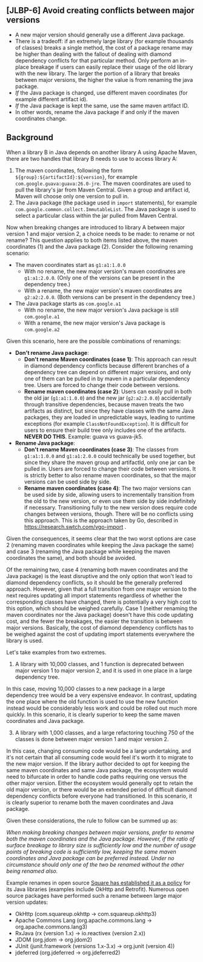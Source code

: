 [JLBP-6] Avoid creating conflicts between major versions
------------------------------------------------------------------------

- A new major version should generally use a different Java package.
- There is a tradeoff: if an extremely large library (for example thousands of
  classes) breaks a single method, the cost of a package rename may be higher
  than dealing with the fallout of dealing with diamond dependency conflicts for
  that particular method. Only perform an in-place breakage if users can easily
  replace their usage of the old library with the new library. The larger the
  portion of a library that breaks between major versions, the higher the value
  is from renaming the java package.
- *If* the Java package is changed, use different maven coordinates (for example
  different artifact id).
- *If* the Java package is kept the same, use the same maven artifact ID.
- In other words, rename the Java package if and only if the maven coordinates
  change.

Background
----------

When a library B in Java depends on another library A using Apache Maven, there
are two handles that library B needs to use to access library A:

1. The maven coordinates, following the form
   `${group}:${artifactId}:${version}`, for example
   `com.google.guava:guava:26.0-jre`. The maven coordinates are used to pull the
   library's jar from Maven Central. Given a group and artifact id, Maven will
   choose only one version to pull in.
2. The Java package (the package used in `import` statements), for example
   `com.google.common.collect.ImmutableList`. The Java package is used to select
   a particular class within the jar pulled from Maven Central.

Now when breaking changes are introduced to library A between major version 1
and major version 2, a choice needs to be made: to rename or not rename? This
question applies to both items listed above, the maven coordinates (1) and the
Java package (2). Consider the following renaming scenario:

- The maven coordinates start as `g1:a1:1.0.0`
  - With no rename, the new major version's maven coordinates are
    `g1:a1:2.0.0`. (Only one of the versions can be present in the dependency
    tree.)
  - With a rename, the new major version's maven coordinates are
    `g2:a2:2.0.0`. (Both versions can be present in the dependency tree.)
- The Java package starts as `com.google.a1`
  - With no rename, the new major version's Java package is still
    `com.google.a1`
  - With a rename, the new major version's Java package is `com.google.a2`

Given this scenario, here are the possible combinations of renamings:

- **Don't rename Java package**:
  - **Don't rename Maven coordinates (case 1)**: This approach can result in
    diamond dependency conflicts because different branches of a dependency tree
    can depend on different major versions, and only one of them can be pulled
    in by maven in a particular dependency tree. Users are forced to change
    their code between versions.
  - **Rename maven coordinates (case 2)**: Users can easily pull in both the old
    jar (`g1:a1:1.0.0`) and the new jar (`g2:a2:2.0.0`) accidentally through
    transitive dependencies, because maven treats the two artifacts as distinct,
    but since they have classes with the same Java packages, they are loaded in
    unpredictable ways, leading to runtime exceptions (for example
    `ClassNotFoundException`). It is difficult for users to ensure their build
    tree only includes one of the artifacts. **NEVER DO THIS**. Example: guava
    vs guava-jk5.
- **Rename Java package**:
  - **Don't rename Maven coordinates (case 3)**: The classes from `g1:a1:1.0.0`
    and `g1:a1:2.0.0` could technically be used together, but since they share
    the maven group and artifactId, only one jar can be pulled in. Users are
    forced to change their code between versions. It is strictly better to also
    rename maven coordinates, so that the major versions can be used side by
    side.
  - **Rename maven coordinates (case 4)**: The two major versions can be used
    side by side, allowing users to incrementally transition from the old to the
    new version, or even use them side by side indefinitely if
    necessary. Transitioning fully to the new version does require code changes
    between versions, though. There will be no conflicts using this
    approach. This is the approach taken by Go, described in
    https://research.swtch.com/vgo-import .

Given the consequences, it seems clear that the two worst options are case 2
(renaming maven coordinates while keeping the Java package the same) and case 3
(renaming the Java package while keeping the maven coordinates the same), and
both should be avoided.

Of the remaining two, case 4 (renaming both maven coordinates and the Java
package) is the least disruptive and the only option that won't lead to diamond
dependency conflicts, so it should be the generally preferred approach. However,
given that a full transition from one major version to the next requires
updating all import statements regardless of whether the corresponding classes
have changed, there is potentially a very high cost to this option, which should
be weighed carefully. Case 1 (neither renaming the maven coordinates nor the
Java package) doesn't have this code updating cost, and the fewer the breakages,
the easier the transition is between major versions. Basically, the cost of
diamond dependency conflicts has to be weighed against the cost of updating
import statements everywhere the library is used.

Let's take examples from two extremes.

1. A library with 10,000 classes, and 1 function is deprecated between major
   version 1 to major version 2, and it is used in one place in a large
   dependency tree.

In this case, moving 10,000 classes to a new package in a large dependency tree
would be a very expensive endeavor. In contrast, updating the one place where
the old function is used to use the new function instead would be considerably
less work and could be rolled out much more quickly. In this scenario, it is
clearly superior to keep the same maven coordinates and Java package.

3. A library with 1,000 classes, and a large refactoring touching 750 of the
   classes is done between major version 1 and major version 2.

In this case, changing consuming code would be a large undertaking, and it's not
certain that all consuming code would feel it's worth it to migrate to the new
major version. If the library author decided to opt for keeping the same maven
coordinates and same Java package, the ecosystem would need to bifurcate in
order to handle code paths requiring one versus the other major version. Either
the ecosystem would generally opt to retain the old major version, or there
would be an extended period of difficult diamond dependency conflicts before
everyone had transitioned. In this scenario, it is clearly superior to rename
both the maven coordinates and Java package.

Given these considerations, the rule to follow can be summed up as:

*When making breaking changes between major versions, prefer to rename both the
maven coordinates and the Java package. However, if the ratio of surface
breakage to library size is sufficiently low and the number of usage points of
breaking code is sufficiently low, keeping the same maven coordinates and Java
package can be preferred instead. Under no circumstance should only one of the
two be renamed without the other being renamed also.*

Example renames in open source 
[Square has established it as a policy](http://jakewharton.com/java-interoperability-policy-for-major-version-updates/)
for its Java libraries (examples include OkHttp and Retrofit). Numerous open
source packages have performed such a rename between large major version
updates:
- OkHttp (com.squareup.okhttp -> com.squareup.okhttp3)
- Apache Commons Lang (org.apache.commons.lang -> org.apache.commons.lang3)
- RxJava (rx (version 1.x) -> io.reactivex (version 2.x))
- JDOM (org.jdom -> org.jdom2)
- JUnit (junit.framework (versions 1.x-3.x) -> org.junit (version 4))
- jdeferred (org.jdeferred -> org.jdeferred2)
